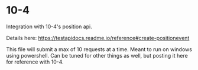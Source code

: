 # 10-4
Integration with 10-4's position api.

Details here:
https://testapidocs.readme.io/reference#create-positionevent

This file will submit a max of 10 requests at a time. Meant to run on windows using powershell. Can be tuned for other things as well, but posting it here for reference with 10-4.

 

